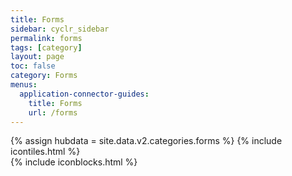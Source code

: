 ```yaml
---
title: Forms
sidebar: cyclr_sidebar
permalink: forms
tags: [category]
layout: page
toc: false
category: Forms
menus:
  application-connector-guides:
    title: Forms
    url: /forms
---
```

{% assign hubdata = site.data.v2.categories.forms %}
{% include icontiles.html %}	
{% include iconblocks.html %}	